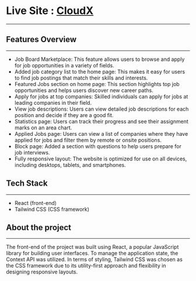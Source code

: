 # Live Site : [CloudX](https://cloud-x-apurba-hasan-j.netlify.app/)
---

## Features Overview
---

- Job Board Marketplace: This feature allows users to browse and apply for job opportunities in a variety of fields.
- Added job category list to the home page: This makes it easy for users to find job postings that match their skills and interests.
- Featured Jobs section on home page: This section highlights top job opportunities and helps users discover new career paths.
- Apply for jobs at top companies: Skilled individuals can apply for jobs at leading companies in their field.
- View job descriptions: Users can view detailed job descriptions for each position and decide if they are a good fit.
- Statistics page: Users can track their progress and see their assignment marks on an area chart.
- Applied Jobs page: Users can view a list of companies where they have applied for jobs and filter them by remote or onsite positions.
- Block page: Added a section with questions to help users prepare for job interviews.
- Fully responsive layout: The website is optimized for use on all devices, including desktops, tablets, and smartphones.


## Tech Stack
---

- React (front-end)
- Tailwind CSS (CSS framework)


## About the project
---
The front-end of the project was built using React, a popular JavaScript library for building user interfaces. To manage the application state, the Context API was utilized. In terms of styling, Tailwind CSS was chosen as the CSS framework due to its utility-first approach and flexibility in designing responsive layouts.
